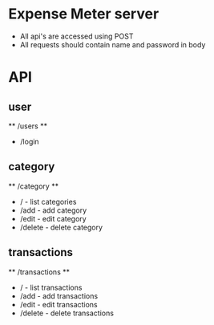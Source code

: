 # Expense Meter server

* All api's are accessed using POST
* All requests should contain name and password in body 

# API

## user

** /users **

* /login

## category

** /category **

* / - list categories
* /add - add category
* /edit - edit category
* /delete - delete category


## transactions

** /transactions **

* / - list transactions
* /add - add transactions
* /edit - edit transactions
* /delete - delete transactions
